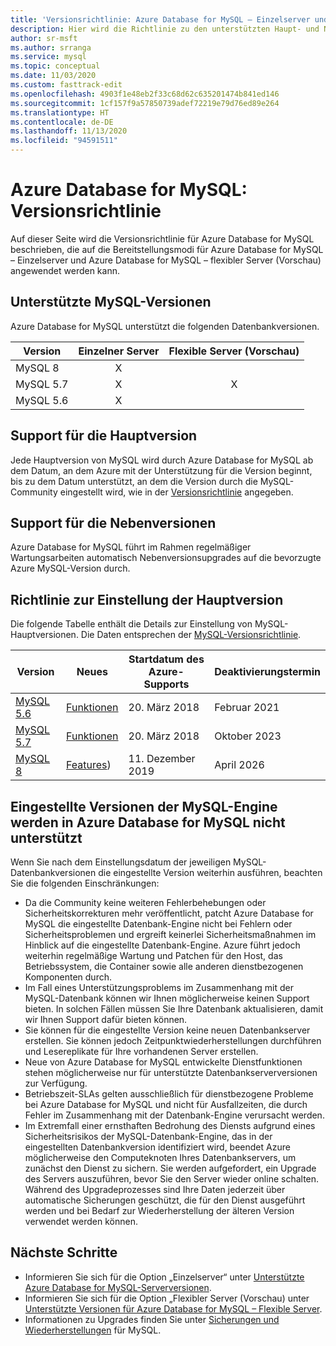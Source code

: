 ```yaml
---
title: 'Versionsrichtlinie: Azure Database for MySQL – Einzelserver und flexibler Server (Vorschau)'
description: Hier wird die Richtlinie zu den unterstützten Haupt- und Nebenversionen von MySQL in Azure Database for MySQL beschrieben.
author: sr-msft
ms.author: srranga
ms.service: mysql
ms.topic: conceptual
ms.date: 11/03/2020
ms.custom: fasttrack-edit
ms.openlocfilehash: 4903f1e48eb2f33c68d62c635201474b841ed146
ms.sourcegitcommit: 1cf157f9a57850739adef72219e79d76ed89e264
ms.translationtype: HT
ms.contentlocale: de-DE
ms.lasthandoff: 11/13/2020
ms.locfileid: "94591511"
---
```

# <a name="azure-database-for-mysql-versioning-policy"></a>Azure Database for MySQL: Versionsrichtlinie

Auf dieser Seite wird die Versionsrichtlinie für Azure Database for MySQL beschrieben, die auf die Bereitstellungsmodi für Azure Database for MySQL – Einzelserver und Azure Database for MySQL – flexibler Server (Vorschau) angewendet werden kann.

## <a name="supported--mysql-versions"></a>Unterstützte MySQL-Versionen

Azure Database for MySQL unterstützt die folgenden Datenbankversionen.

| Version | Einzelner Server | Flexible Server (Vorschau) |
| ----- | :------: | :----: |
| MySQL 8 | X |  | 
| MySQL 5.7 | X | X |
| MySQL 5.6| X |  |


## <a name="major-version-support"></a>Support für die Hauptversion
Jede Hauptversion von MySQL wird durch Azure Database for MySQL ab dem Datum, an dem Azure mit der Unterstützung für die Version beginnt, bis zu dem Datum unterstützt, an dem die Version durch die MySQL-Community eingestellt wird, wie in der [Versionsrichtlinie](https://www.mysql.com/support/eol-notice.html) angegeben.

## <a name="minor-version-support"></a>Support für die Nebenversionen
Azure Database for MySQL führt im Rahmen regelmäßiger Wartungsarbeiten automatisch Nebenversionsupgrades auf die bevorzugte Azure MySQL-Version durch. 

## <a name="major-version-retirement-policy"></a>Richtlinie zur Einstellung der Hauptversion
Die folgende Tabelle enthält die Details zur Einstellung von MySQL-Hauptversionen. Die Daten entsprechen der [MySQL-Versionsrichtlinie](https://www.mysql.com/support/eol-notice.html).

| Version | Neues | Startdatum des Azure-Supports | Deaktivierungstermin|
| ----- | ----- | ------ | ----- |
| [MySQL 5.6](https://dev.mysql.com/doc/relnotes/mysql/5.6/en/)| [Funktionen](https://dev.mysql.com/doc/relnotes/mysql/5.6/en/news-5-6-49.html)  | 20. März 2018 | Februar 2021
| [MySQL 5.7](https://dev.mysql.com/doc/relnotes/mysql/5.7/en/) | [Funktionen](https://dev.mysql.com/doc/relnotes/mysql/5.7/en/news-5-7-31.html) | 20. März 2018 | Oktober 2023
| [MySQL 8](https://mysqlserverteam.com/whats-new-in-mysql-8-0-generally-available/) | [Features](https://dev.mysql.com/doc/relnotes/mysql/8.0/en/news-8-0-21.html)) | 11. Dezember 2019 | April 2026


## <a name="retired-mysql-engine-versions-not-supported-in-azure-database-for-mysql"></a>Eingestellte Versionen der MySQL-Engine werden in Azure Database for MySQL nicht unterstützt

Wenn Sie nach dem Einstellungsdatum der jeweiligen MySQL-Datenbankversionen die eingestellte Version weiterhin ausführen, beachten Sie die folgenden Einschränkungen:
- Da die Community keine weiteren Fehlerbehebungen oder Sicherheitskorrekturen mehr veröffentlicht, patcht Azure Database for MySQL die eingestellte Datenbank-Engine nicht bei Fehlern oder Sicherheitsproblemen und ergreift keinerlei Sicherheitsmaßnahmen im Hinblick auf die eingestellte Datenbank-Engine. Azure führt jedoch weiterhin regelmäßige Wartung und Patchen für den Host, das Betriebssystem, die Container sowie alle anderen dienstbezogenen Komponenten durch.
- Im Fall eines Unterstützungsproblems im Zusammenhang mit der MySQL-Datenbank können wir Ihnen möglicherweise keinen Support bieten. In solchen Fällen müssen Sie Ihre Datenbank aktualisieren, damit wir Ihnen Support dafür bieten können.
- Sie können für die eingestellte Version keine neuen Datenbankserver erstellen. Sie können jedoch Zeitpunktwiederherstellungen durchführen und Lesereplikate für Ihre vorhandenen Server erstellen.
- Neue von Azure Database for MySQL entwickelte Dienstfunktionen stehen möglicherweise nur für unterstützte Datenbankserverversionen zur Verfügung.
- Betriebszeit-SLAs gelten ausschließlich für dienstbezogene Probleme bei Azure Database for MySQL und nicht für Ausfallzeiten, die durch Fehler im Zusammenhang mit der Datenbank-Engine verursacht werden.  
- Im Extremfall einer ernsthaften Bedrohung des Diensts aufgrund eines Sicherheitsrisikos der MySQL-Datenbank-Engine, das in der eingestellten Datenbankversion identifiziert wird, beendet Azure möglicherweise den Computeknoten Ihres Datenbankservers, um zunächst den Dienst zu sichern. Sie werden aufgefordert, ein Upgrade des Servers auszuführen, bevor Sie den Server wieder online schalten. Während des Upgradeprozesses sind Ihre Daten jederzeit über automatische Sicherungen geschützt, die für den Dienst ausgeführt werden und bei Bedarf zur Wiederherstellung der älteren Version verwendet werden können. 



## <a name="next-steps"></a>Nächste Schritte
- Informieren Sie sich für die Option „Einzelserver“ unter [Unterstützte Azure Database for MySQL-Serverversionen](./concepts-supported-versions.md).
- Informieren Sie sich für die Option „Flexibler Server (Vorschau) unter [Unterstützte Versionen für Azure Database for MySQL – Flexible Server](flexible-server/concepts-supported-versions.md).
- Informationen zu Upgrades finden Sie unter [Sicherungen und Wiederherstellungen](./concepts-migrate-dump-restore.md) für MySQL.
